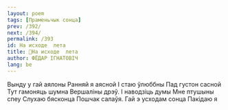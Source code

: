 ```yaml
---
layout: poem
tags: [Праменьчык сонца]
prev: /392/
next: /394/
permalink: /393
id: На исходе  лета
title: 🚧На исходе  лета
author: ФЁДАР ІГНАТОВІЧ
lang: be
---
```



Вынду у гай аялоны Ранняй я аясной I стаю ўлюббны Пад густон сасной Тут гамоняць шумна Вершаліны дрэў. I наводзіць думы Мне птушыны спеу Слухаю бясконца Пошчак салаўя. Гай э усходам сонца Пакідаю я
